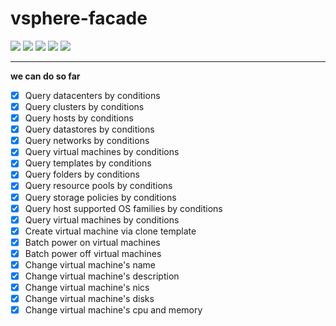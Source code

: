 # vsphere-facade

[![](https://img.shields.io/badge/Go-v1.18-5dc9e2)](https://golang.google.cn/)
[![](https://img.shields.io/badge/govmomi-v0.27.4-5abba2)](https://github.com/vmware/govmomi)
[![](https://img.shields.io/badge/gin-v1.7.7-blue)](https://github.com/gin-gonic/gin)
[![](https://img.shields.io/badge/gocache-v2.1.0-blue)](https://github.com/patrickmn/go-cache)
[![](https://img.shields.io/badge/ants-v2.4.8-ff7e3b)](https://github.com/panjf2000/ants)

---
**we can do so far**
- [x] Query datacenters by conditions
- [x] Query clusters by conditions
- [x] Query hosts by conditions
- [x] Query datastores by conditions
- [x] Query networks by conditions
- [x] Query virtual machines by conditions
- [x] Query templates by conditions
- [x] Query folders by conditions
- [x] Query resource pools by conditions
- [x] Query storage policies by conditions
- [x] Query host supported OS families by conditions
- [x] Query virtual machines by conditions
- [x] Create virtual machine via clone template
- [x] Batch power on virtual machines
- [x] Batch power off virtual machines
- [x] Change virtual machine's name
- [x] Change virtual machine's description
- [x] Change virtual machine's nics
- [x] Change virtual machine's disks
- [x] Change virtual machine's cpu and memory
